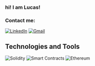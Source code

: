 ### hi! I am Lucas!


### Contact me:

[![LinkedIn](https://img.shields.io/badge/LinkedIn-0077B5?logo=linkedin&logoColor=white)](https://www.linkedin.com/in/lucas-crempe-6733b9289/)
[![Gmail](https://img.shields.io/badge/Gmail-D14836?logo=gmail&logoColor=white)](mailto:crempelucas@gmail.com)

## Technologies and Tools
![Solidity](https://img.shields.io/badge/Solidity-363636?logo=solidity&logoColor=white)
![Smart Contracts](https://img.shields.io/badge/Smart_Contracts-4E4E4E?logo=ethereum&logoColor=white)
![Ethereum](https://img.shields.io/badge/Ethereum-3C3C3D?logo=ethereum&logoColor=white)



















